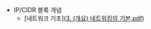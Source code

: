 - IP/CIDR 블록 개념
  - [네트워크 기초]([3. (개요) 네트워킹의 기본.pdf](https://dguackr-my.sharepoint.com/:b:/g/personal/nyk3127_dgu_ac_kr/EQvT8yRK6RlNquNe8NuiDYQBgXkoUgHqgYYc-22iadDoAA?e=8tUYyN))
<!--stackedit_data:
eyJoaXN0b3J5IjpbLTgxMTQ0ODYxN119
-->